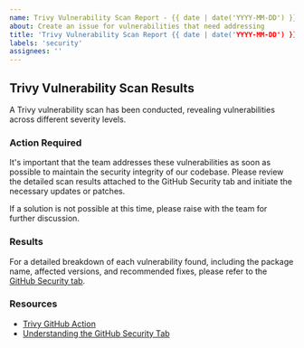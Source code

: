 ```yaml
---
name: Trivy Vulnerability Scan Report - {{ date | date('YYYY-MM-DD') }}
about: Create an issue for vulnerabilities that need addressing
title: 'Trivy Vulnerability Scan Report {{ date | date('YYYY-MM-DD') }}'
labels: 'security'
assignees: ''
---
```


## Trivy Vulnerability Scan Results

A Trivy vulnerability scan has been conducted, revealing vulnerabilities across different severity levels.

### Action Required

It's important that the team addresses these vulnerabilities as soon as possible to maintain the security integrity of our codebase. Please review the detailed scan results attached to the GitHub Security tab and initiate the necessary updates or patches.

If a solution is not possible at this time, please raise with the team for further discussion.

### Results

For a detailed breakdown of each vulnerability found, including the package name, affected versions, and recommended fixes, please refer to the [GitHub Security tab](https://github.com/your-organization/your-repository/security/code-scanning).

### Resources

- [Trivy GitHub Action](https://github.com/aquasecurity/trivy-action)
- [Understanding the GitHub Security Tab](https://docs.github.com/en/code-security/security-advisories/about-github-security-advisories)
